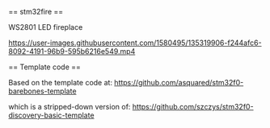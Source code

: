 
== stm32fire ==

WS2801 LED fireplace

https://user-images.githubusercontent.com/1580495/135319906-f244afc6-8092-4191-96b9-595b6216e549.mp4

== Template code ==

Based on the template code at:
https://github.com/asquared/stm32f0-barebones-template

which is a stripped-down version of:
https://github.com/szczys/stm32f0-discovery-basic-template

